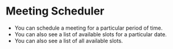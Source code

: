# Meeting Scheduler

- You can schedule a meeting for a particular period of time.
- You can also see a list of available slots for a particular date.
- You can also see a list of all available slots.

